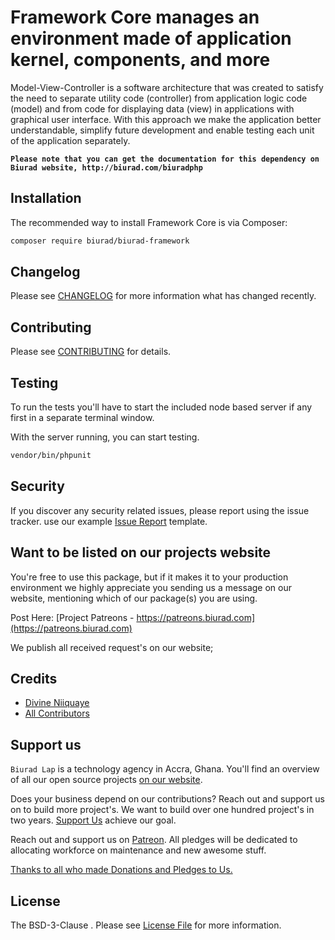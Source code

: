 # Framework Core manages an environment made of application kernel, components, and more

Model-View-Controller is a software architecture that was created to satisfy the need to separate utility code (controller) from application logic code (model) and from code for displaying data (view) in applications with graphical user interface. With this approach we make the application better understandable, simplify future development and enable testing each unit of the application separately.

**`Please note that you can get the documentation for this dependency on Biurad website, http://biurad.com/biuradphp`**

## Installation

The recommended way to install Framework Core is via Composer:

```bash
composer require biurad/biurad-framework
```

## Changelog

Please see [CHANGELOG](CHANGELOG.md) for more information what has changed recently.

## Contributing

Please see [CONTRIBUTING](CONTRIBUTING.md) for details.

## Testing

To run the tests you'll have to start the included node based server if any first in a separate terminal window.

With the server running, you can start testing.

```bash
vendor/bin/phpunit
```

## Security

If you discover any security related issues, please report using the issue tracker.
use our example [Issue Report](.github/ISSUE_TEMPLATE/Bug_report.md) template.

## Want to be listed on our projects website

You're free to use this package, but if it makes it to your production environment we highly appreciate you sending us a message on our website, mentioning which of our package(s) you are using.

Post Here: [Project Patreons - https://patreons.biurad.com](https://patreons.biurad.com)

We publish all received request's on our website;

## Credits

- [Divine Niiquaye](https://github.com/divineniiquaye)
- [All Contributors](https://biurad.com/projects/biurad-framework/contributers)

## Support us

`Biurad Lap` is a technology agency in Accra, Ghana. You'll find an overview of all our open source projects [on our website](https://biurad.com/opensource).

Does your business depend on our contributions? Reach out and support us on to build more project's. We want to build over one hundred project's in two years. [Support Us](https://biurad.com/donate) achieve our goal.

Reach out and support us on [Patreon](https://www.patreon.com/biurad). All pledges will be dedicated to allocating workforce on maintenance and new awesome stuff.

[Thanks to all who made Donations and Pledges to Us.](.github/ISSUE_TEMPLATE/Support_us.md)

## License

The BSD-3-Clause . Please see [License File](LICENSE.md) for more information.
